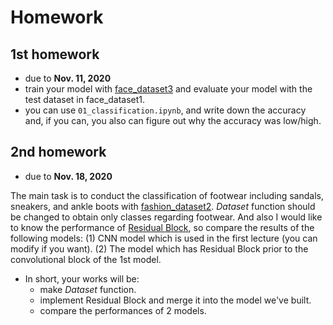 # Homework

## 1st homework
- due to **Nov. 11, 2020**
- train your model with [face_dataset3]() and evaluate your model with the test dataset in face_dataset1.
- you can use `01_classification.ipynb`, and write down the accuracy and, if you can, you also can figure out why the accuracy was low/high.

## 2nd homework
- due to **Nov. 18, 2020**

The main task is to conduct the classification of footwear including sandals, sneakers, and ankle boots with [fashion_dataset2](https://drive.google.com/drive/folders/1YmKP_K9b9ZsZNWonA0t9FuDp6OSH16yW?usp=sharing).
*Dataset* function should be changed to obtain only classes regarding footwear.
And also I would like to know the performance of [Residual Block](https://towardsdatascience.com/residual-network-implementing-resnet-a7da63c7b278), so compare the results of the following models: (1) CNN model which is used in the first lecture (you can modify if you want). (2) The model which has Residual Block prior to the convolutional block of the 1st model.

- In short, your works will be:
  - make *Dataset* function.
  - implement Residual Block and merge it into the model we've built.
  - compare the performances of 2 models.